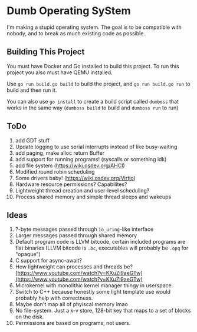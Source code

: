 # Dumb Operating SyStem
I'm making a stupid operating system. The goal is to be compatible with nobody,
and to break as much existing code as possible.

## Building This Project
You must have Docker and Go installed to build this project. To run this project
you also must have QEMU installed.

Use `go run build.go build` to build the project, and `go run build.go run` to
build and then run it.

You can also use `go install` to create a build script called `dumboss` that works
in the same way (`dumboss build` to build and `dumboss run` to run)

## ToDo
1. add GDT stuff
2. Update logging to use serial interrupts instead of like busy-waiting
3. add paging, make alloc return Buffer
4. add support for running programs! (syscalls or something idk)
5. add file system (https://wiki.osdev.org/AHCI)
6. Modified round robin scheduling
7. Some drivers baby! (https://wiki.osdev.org/Virtio)
8. Hardware resource permissions? Capabilites?
9. Lightweight thread creation and user-level scheduling?
0. Process shared memory and simple thread sleeps and wakeups

## Ideas
1. ?-byte messages passed through `io_uring`-like interface
2. Larger messages passed through shared memory
3. Default program code is LLVM bitcode, certain included programs are flat binaries
   (LLVM bitcode is `.bc`, executables will probably be `.opq` for "opaque")
4. C support for async-await?
5. How lightweight can processes and threads be?
   [https://www.youtube.com/watch?v=KXuZi9aeGTw](https://www.youtube.com/watch?v=KXuZi9aeGTw)
6. Microkernel with monolithic kernel manager thingy in userspace.
7. Switch to C++ because honestly some light template use would probably help
   with correctness.
8. Maybe don't map all of phyiscal memory lmao
9. No file-system. Just a k-v store, 128-bit key that maps to a set of blocks on the disk.
10. Permissions are based on programs, not users.

